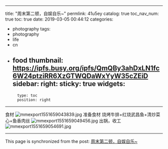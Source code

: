 
---
title: "周末第二顿，自娱自乐~"
permlink: 41u5ey
catalog: true
toc_nav_num: true
toc: true
date: 2019-03-05 00:44:12
categories:
- photography
tags:
- photography
- life
- cn
- food
thumbnail: https://ipfs.busy.org/ipfs/QmQBy3ahDxLN1fc6W24ptziRR6XzGTWQDaWxYyW35cZEiD
sidebar:
    right:
        sticky: true
widgets:
    -
        type: toc
        position: right
---


食材
![mmexport1551659043839.jpg](https://ipfs.busy.org/ipfs/QmQBy3ahDxLN1fc6W24ptziRR6XzGTWQDaWxYyW35cZEiD)
准备食材
烧烤牛排+红烧武昌鱼+清炒菜心+鱼香肉丝
![mmexport1551659049456.jpg](https://ipfs.busy.org/ipfs/QmS5TZJiaaDfahhjQRineNbwxVKGVLzT8LpbgBfT2Ygjcz)
出锅，收工
![mmexport1551659054691.jpg](https://ipfs.busy.org/ipfs/QmRnHvRvkNub1rkWrFjGasqQMAMDRCTKsb2SpXnt28jMwb)


- - -

This page is synchronized from the post: [周末第二顿，自娱自乐~](https://steemit.com/@andrewma/41u5ey)
